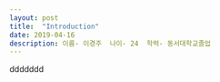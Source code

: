 ```yaml
---
layout: post
title:  "Introduction"
date: 2019-04-16
description: 이름- 이경주  나이- 24  학력- 동서대학교졸업
---
```

ddddddd
